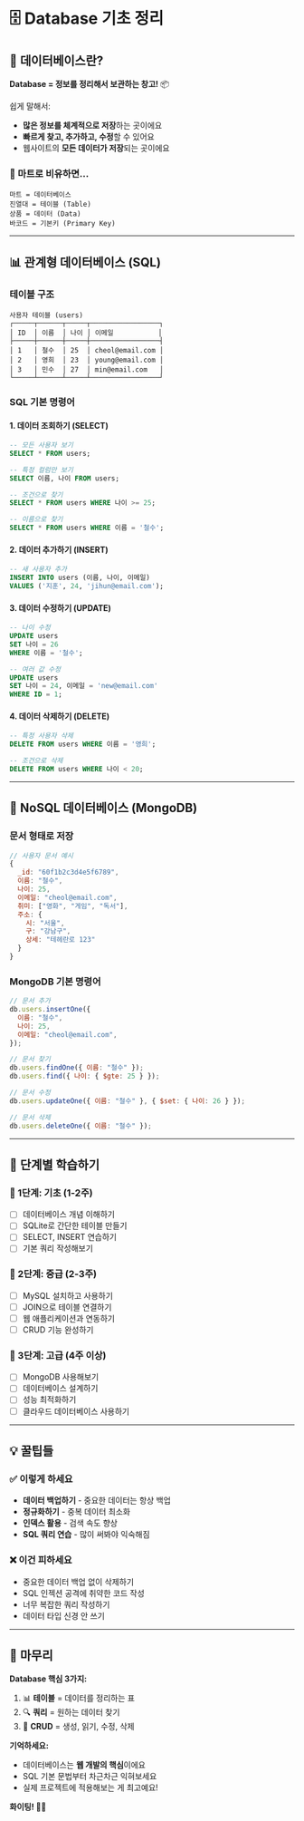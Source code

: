 # 🗄️ Database 기초 정리

## 🎯 데이터베이스란?

**Database = 정보를 정리해서 보관하는 창고!** 📦

쉽게 말해서:

- **많은 정보를 체계적으로 저장**하는 곳이에요
- **빠르게 찾고, 추가하고, 수정**할 수 있어요
- 웹사이트의 **모든 데이터가 저장**되는 곳이에요

### 🏪 마트로 비유하면...

```
마트 = 데이터베이스
진열대 = 테이블 (Table)
상품 = 데이터 (Data)
바코드 = 기본키 (Primary Key)
```

---

## 📊 관계형 데이터베이스 (SQL)

### 테이블 구조

```
사용자 테이블 (users)
┌─────┬──────┬─────┬─────────────────┐
│ ID  │ 이름  │ 나이 │ 이메일           │
├─────┼──────┼─────┼─────────────────┤
│ 1   │ 철수  │ 25  │ cheol@email.com │
│ 2   │ 영희  │ 23  │ young@email.com │
│ 3   │ 민수  │ 27  │ min@email.com   │
└─────┴──────┴─────┴─────────────────┘
```

### SQL 기본 명령어

#### 1. 데이터 조회하기 (SELECT)

```sql
-- 모든 사용자 보기
SELECT * FROM users;

-- 특정 컬럼만 보기
SELECT 이름, 나이 FROM users;

-- 조건으로 찾기
SELECT * FROM users WHERE 나이 >= 25;

-- 이름으로 찾기
SELECT * FROM users WHERE 이름 = '철수';
```

#### 2. 데이터 추가하기 (INSERT)

```sql
-- 새 사용자 추가
INSERT INTO users (이름, 나이, 이메일)
VALUES ('지훈', 24, 'jihun@email.com');
```

#### 3. 데이터 수정하기 (UPDATE)

```sql
-- 나이 수정
UPDATE users
SET 나이 = 26
WHERE 이름 = '철수';

-- 여러 값 수정
UPDATE users
SET 나이 = 24, 이메일 = 'new@email.com'
WHERE ID = 1;
```

#### 4. 데이터 삭제하기 (DELETE)

```sql
-- 특정 사용자 삭제
DELETE FROM users WHERE 이름 = '영희';

-- 조건으로 삭제
DELETE FROM users WHERE 나이 < 20;
```

---

## 🎯 NoSQL 데이터베이스 (MongoDB)

### 문서 형태로 저장

```javascript
// 사용자 문서 예시
{
  _id: "60f1b2c3d4e5f6789",
  이름: "철수",
  나이: 25,
  이메일: "cheol@email.com",
  취미: ["영화", "게임", "독서"],
  주소: {
    시: "서울",
    구: "강남구",
    상세: "테헤란로 123"
  }
}
```

### MongoDB 기본 명령어

```javascript
// 문서 추가
db.users.insertOne({
  이름: "철수",
  나이: 25,
  이메일: "cheol@email.com",
});

// 문서 찾기
db.users.findOne({ 이름: "철수" });
db.users.find({ 나이: { $gte: 25 } });

// 문서 수정
db.users.updateOne({ 이름: "철수" }, { $set: { 나이: 26 } });

// 문서 삭제
db.users.deleteOne({ 이름: "철수" });
```

---

## 🎯 단계별 학습하기

### 🥉 1단계: 기초 (1-2주)

- [ ] 데이터베이스 개념 이해하기
- [ ] SQLite로 간단한 테이블 만들기
- [ ] SELECT, INSERT 연습하기
- [ ] 기본 쿼리 작성해보기

### 🥈 2단계: 중급 (2-3주)

- [ ] MySQL 설치하고 사용하기
- [ ] JOIN으로 테이블 연결하기
- [ ] 웹 애플리케이션과 연동하기
- [ ] CRUD 기능 완성하기

### 🥇 3단계: 고급 (4주 이상)

- [ ] MongoDB 사용해보기
- [ ] 데이터베이스 설계하기
- [ ] 성능 최적화하기
- [ ] 클라우드 데이터베이스 사용하기

---

## 💡 꿀팁들

### ✅ 이렇게 하세요

- **데이터 백업하기** - 중요한 데이터는 항상 백업
- **정규화하기** - 중복 데이터 최소화
- **인덱스 활용** - 검색 속도 향상
- **SQL 쿼리 연습** - 많이 써봐야 익숙해짐

### ❌ 이건 피하세요

- 중요한 데이터 백업 없이 삭제하기
- SQL 인젝션 공격에 취약한 코드 작성
- 너무 복잡한 쿼리 작성하기
- 데이터 타입 신경 안 쓰기

---

## 🌟 마무리

**Database 핵심 3가지:**

1. 📊 **테이블** = 데이터를 정리하는 표
2. 🔍 **쿼리** = 원하는 데이터 찾기
3. 🔧 **CRUD** = 생성, 읽기, 수정, 삭제

**기억하세요:**

- 데이터베이스는 **웹 개발의 핵심**이에요
- SQL 기본 문법부터 차근차근 익혀보세요
- 실제 프로젝트에 적용해보는 게 최고예요!

**화이팅! 🚀✨**
